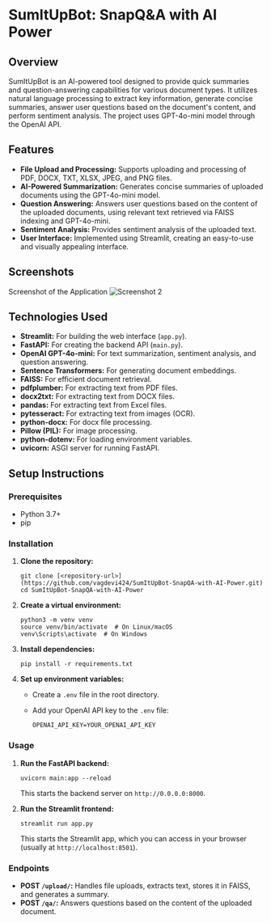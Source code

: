 # SumItUpBot: SnapQ&A with AI Power

## Overview

SumItUpBot is an AI-powered tool designed to provide quick summaries and question-answering capabilities for various document types. It utilizes natural language processing to extract key information, generate concise summaries, answer user questions based on the document's content, and perform sentiment analysis. The project uses GPT-4o-mini model through the OpenAI API.

## Features

-   **File Upload and Processing:** Supports uploading and processing of PDF, DOCX, TXT, XLSX, JPEG, and PNG files.
-   **AI-Powered Summarization:** Generates concise summaries of uploaded documents using the GPT-4o-mini model.
-   **Question Answering:** Answers user questions based on the content of the uploaded documents, using relevant text retrieved via FAISS indexing and GPT-4o-mini.
-   **Sentiment Analysis:** Provides sentiment analysis of the uploaded text.
-   **User Interface:** Implemented using Streamlit, creating an easy-to-use and visually appealing interface.
## Screenshots

Screenshot of the Application
![Screenshot 2](https://github.com/user-attachments/assets/23d73d08-6fe9-4e3f-b83b-399e9e01eca1)

## Technologies Used

-   **Streamlit:** For building the web interface (`app.py`).
-   **FastAPI:** For creating the backend API (`main.py`).
-   **OpenAI GPT-4o-mini:** For text summarization, sentiment analysis, and question answering.
-   **Sentence Transformers:** For generating document embeddings.
-   **FAISS:** For efficient document retrieval.
-   **pdfplumber:** For extracting text from PDF files.
-   **docx2txt:** For extracting text from DOCX files.
-   **pandas:** For extracting text from Excel files.
-   **pytesseract:** For extracting text from images (OCR).
-   **python-docx:** For docx file processing.
-   **Pillow (PIL):** For image processing.
-   **python-dotenv:** For loading environment variables.
-   **uvicorn:** ASGI server for running FastAPI.

## Setup Instructions

### Prerequisites

-   Python 3.7+
-   pip

### Installation

1.  **Clone the repository:**

    ```
    git clone [<repository-url>](https://github.com/vagdevi424/SumItUpBot-SnapQA-with-AI-Power.git)
    cd SumItUpBot-SnapQA-with-AI-Power
    ```

2.  **Create a virtual environment:**

    ```
    python3 -m venv venv
    source venv/bin/activate  # On Linux/macOS
    venv\Scripts\activate  # On Windows
    ```

3.  **Install dependencies:**

    ```
    pip install -r requirements.txt
    ```

4.  **Set up environment variables:**

    -   Create a `.env` file in the root directory.
    -   Add your OpenAI API key to the `.env` file:

        ```
        OPENAI_API_KEY=YOUR_OPENAI_API_KEY
        ```

### Usage

1.  **Run the FastAPI backend:**

    ```
    uvicorn main:app --reload
    ```

    This starts the backend server on `http://0.0.0.0:8000`.

2.  **Run the Streamlit frontend:**

    ```
    streamlit run app.py
    ```

    This starts the Streamlit app, which you can access in your browser (usually at `http://localhost:8501`).

### Endpoints

-   **POST `/upload/`:** Handles file uploads, extracts text, stores it in FAISS, and generates a summary.
-   **POST `/qa/`:** Answers questions based on the content of the uploaded document.




 
